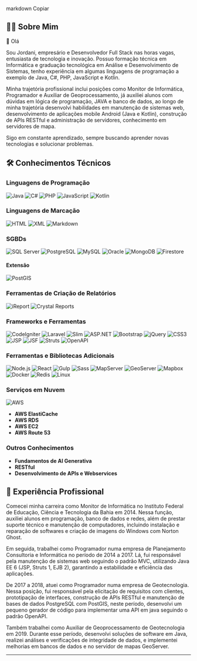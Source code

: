 markdown
Copiar
## 👨‍💻 Sobre Mim

👋 Olá

Sou Jordani, empresário e Desenvolvedor Full Stack nas horas vagas, entusiasta de tecnologia e inovação. 
Possuo formação técnica em Informática e graduação tecnológica em Análise e Desenvolvimento de Sistemas, tenho experiência em algumas linguagens de programação a exemplo de Java, C#, PHP, JavaScript e Kotlin.

Minha trajetória profissional inclui posições como Monitor de Informática, Programador e Auxiliar de Geoprocessamento, já auxiliei alunos com dúvidas em lógica de programação, JAVA e banco de dados, ao longo de minha trajetória desenvolvi habilidades em manutenção de sistemas web, desenvolvimento de aplicações mobile Android (Java e Kotlin), construção de APIs RESTful e administração de servidores, conhecimento em servidores de mapa. 

Sigo em constante aprendizado, sempre buscando aprender novas tecnologias e solucionar problemas.

<!-- Programação, Rede de Computadores, Banco de Dados, Segurança da Informação, Arquitetura de Computadores, Processo de Desenvolvimento de Software, Engenharia e Arquitetura de Software-->
<!--Se quiser conhecer mais sobre meus projetos, visite meu [GitHub](https://github.com/jordanidsc).-->

## 🛠️ Conhecimentos Técnicos

### Linguagens de Programação
![Java](https://img.shields.io/badge/Java-ED8B00?style=for-the-badge&logo=java&logoColor=white)
![C#](https://img.shields.io/badge/C%23-239120?style=for-the-badge&logo=c-sharp&logoColor=white)
![PHP](https://img.shields.io/badge/PHP-777BB4?style=for-the-badge&logo=php&logoColor=white)
![JavaScript](https://img.shields.io/badge/JavaScript-F7DF1E?style=for-the-badge&logo=javascript&logoColor=black)
![Kotlin](https://img.shields.io/badge/Kotlin-0095D5?style=for-the-badge&logo=kotlin&logoColor=white)

### Linguagens de Marcação
![HTML](https://img.shields.io/badge/HTML5-E34F26?style=for-the-badge&logo=html5&logoColor=white)
![XML](https://img.shields.io/badge/XML-FF6600?style=for-the-badge&logo=xml&logoColor=white)
![Markdown](https://img.shields.io/badge/Markdown-000000?style=for-the-badge&logo=markdown&logoColor=white)

### SGBDs
![SQL Server](https://img.shields.io/badge/Microsoft%20SQL%20Server-CC2927?style=for-the-badge&logo=microsoft%20sql%20server&logoColor=white)
![PostgreSQL](https://img.shields.io/badge/PostgreSQL-336791?style=for-the-badge&logo=postgresql&logoColor=white)
![MySQL](https://img.shields.io/badge/MySQL-4479A1?style=for-the-badge&logo=mysql&logoColor=white)
![Oracle](https://img.shields.io/badge/Oracle-F80000?style=for-the-badge&logo=oracle&logoColor=white)
![MongoDB](https://img.shields.io/badge/MongoDB-47A248?style=for-the-badge&logo=mongodb&logoColor=white)
![Firestore](https://img.shields.io/badge/Firestore-FFCA28?style=for-the-badge&logo=firebase&logoColor=black)

#### Extensão
![PostGIS](https://img.shields.io/badge/PostGIS-336791?style=for-the-badge&logo=postgresql&logoColor=white)

### Ferramentas de Criação de Relatórios
![iReport](https://img.shields.io/badge/iReport-FF6600?style=for-the-badge&logo=jasperreports&logoColor=white)
![Crystal Reports](https://img.shields.io/badge/Crystal%20Reports-0078D4?style=for-the-badge&logo=crystal-reports&logoColor=white)

### Frameworks e Ferramentas
![CodeIgniter](https://img.shields.io/badge/CodeIgniter-EF4223?style=for-the-badge&logo=codeigniter&logoColor=white)
![Laravel](https://img.shields.io/badge/Laravel-FF2D20?style=for-the-badge&logo=laravel&logoColor=white)
![Slim](https://img.shields.io/badge/Slim-74C043?style=for-the-badge&logo=slim&logoColor=white)
![ASP.NET](https://img.shields.io/badge/ASP.NET-512BD4?style=for-the-badge&logo=dotnet&logoColor=white)
![Bootstrap](https://img.shields.io/badge/Bootstrap-563D7C?style=for-the-badge&logo=bootstrap&logoColor=white)
![jQuery](https://img.shields.io/badge/jQuery-0769AD?style=for-the-badge&logo=jquery&logoColor=white)
![CSS3](https://img.shields.io/badge/CSS3-1572B6?style=for-the-badge&logo=css3&logoColor=white)
![JSP](https://img.shields.io/badge/JSP-007396?style=for-the-badge&logo=java&logoColor=white)
![JSF](https://img.shields.io/badge/JSF-007396?style=for-the-badge&logo=java&logoColor=white)
![Struts](https://img.shields.io/badge/Struts-007396?style=for-the-badge&logo=java&logoColor=white)
![OpenAPI](https://img.shields.io/badge/OpenAPI-6BA539?style=for-the-badge&logo=openapi-initiative&logoColor=white)

### Ferramentas e Bibliotecas Adicionais
![Node.js](https://img.shields.io/badge/Node.js-339933?style=for-the-badge&logo=nodedotjs&logoColor=white)
![React](https://img.shields.io/badge/React-61DAFB?style=for-the-badge&logo=react&logoColor=black)
![Gulp](https://img.shields.io/badge/Gulp-CF4647?style=for-the-badge&logo=gulp&logoColor=white)
![Sass](https://img.shields.io/badge/Sass-CC6699?style=for-the-badge&logo=sass&logoColor=white)
![MapServer](https://img.shields.io/badge/MapServer-FF6600?style=for-the-badge&logo=mapserver&logoColor=white)
![GeoServer](https://img.shields.io/badge/GeoServer-336791?style=for-the-badge&logo=geoserver&logoColor=white)
![Mapbox](https://img.shields.io/badge/Mapbox-000000?style=for-the-badge&logo=mapbox&logoColor=white)
![Docker](https://img.shields.io/badge/Docker-2496ED?style=for-the-badge&logo=docker&logoColor=white)
![Redis](https://img.shields.io/badge/Redis-DC382D?style=for-the-badge&logo=redis&logoColor=white)
![Linux](https://img.shields.io/badge/Linux-FCC624?style=for-the-badge&logo=linux&logoColor=black)

### Serviços em Nuvem
![AWS](https://img.shields.io/badge/Amazon%20AWS-232F3E?style=for-the-badge&logo=amazon-aws&logoColor=white)
- **AWS ElastiCache**
- **AWS RDS**
- **AWS EC2**
- **AWS Route 53**

### Outros Conhecimentos
- **Fundamentos de AI Generativa**
- **RESTful**
- **Desenvolvimento de APIs e Webservices**

## 💼 Experiência Profissional

Comecei minha carreira como Monitor de Informática no Instituto Federal de Educação, Ciência e Tecnologia da Bahia em 2014. Nessa função, auxiliei alunos em programação, banco de dados e redes, além de prestar suporte técnico e manutenção de computadores, incluindo instalação e reparação de softwares e criação de imagens do Windows com Norton Ghost.

Em seguida, trabalhei como Programador numa empresa de Planejamento Consultoria e Informática no período de 2014 a 2017. Lá, fui responsável pela manutenção de sistemas web seguindo o padrão MVC, utilizando Java EE 6 (JSP, Struts 1, EJB 2), garantindo a estabilidade e eficiência das aplicações.

De 2017 a 2018, atuei como Programador numa empresa de Geotecnologia. Nessa posição, fui responsável pela elicitação de requisitos com clientes, prototipação de interfaces, construção de APIs RESTful e manutenção de bases de dados PostgreSQL com PostGIS, neste período, desenvolvi um pequeno gerador de código para implementar uma API em java seguindo o padrão OpenAPI.

Também trabalhei como Auxiliar de Geoprocessamento de Geotecnologia em 2019. Durante esse período, desenvolvi soluções de software em Java, realizei análises e verificações de integridade de dados, e implementei melhorias em bancos de dados e no servidor de mapas GeoServer.

---

<!--Você pode encontrar mais sobre mim e meus projetos no meu [GitHub](https://github.com/seu-usuario).-->

<!--**jordanidsc/jordanidsc** is a ✨ _special_ ✨ repository because its `README.md` (this file) appears on your GitHub profile.

Here are some ideas to get you started:

- 🔭 I’m currently working on ...
- 🌱 I’m currently learning ...
- 👯 I’m looking to collaborate on ...
- 🤔 I’m looking for help with ...
- 💬 Ask me about ...
- 📫 How to reach me: ...
- 😄 Pronouns: ...
- ⚡ Fun fact: ...
-->

